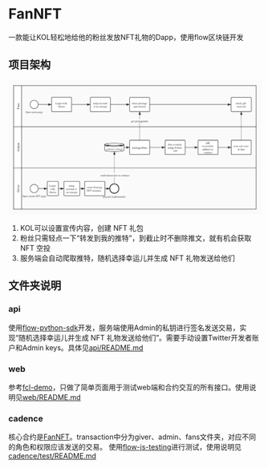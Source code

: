 # FanNFT

一款能让KOL轻松地给他的粉丝发放NFT礼物的Dapp，使用flow区块链开发

## 项目架构

![overview](overview.jpg)

1. KOL可以设置宣传内容，创建 NFT 礼包
2. 粉丝只需轻点一下“转发到我的推特”，到截止时不删除推文，就有机会获取 NFT 空投
3. 服务端会自动爬取推特，随机选择幸运儿并生成 NFT 礼物发送给他们

## 文件夹说明

### api

使用[flow-python-sdk](https://github.com/janezpodhostnik/flow-py-sdk/)开发，服务端使用Admin的私钥进行签名发送交易，实现“随机选择幸运儿并生成 NFT 礼物发送给他们”。需要手动设置Twitter开发者账户和Admin keys。具体见[api/README.md](./api/README.md)

### web

参考[fcl-demo](https://github.com/portto/fcl-demo)，只做了简单页面用于测试web端和合约交互的所有接口。使用说明见[web/README.md](./web/README.md)

### cadence

核心合约是[FanNFT](./contract/FanNFT.cdc)。transaction中分为giver、admin、fans文件夹，对应不同的角色和权限应该发送的交易。
使用[flow-js-testing](https://github.com/onflow/flow-js-testing)进行测试，使用说明见[cadence/test/README.md](./cadence/test/README.md)